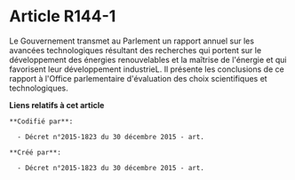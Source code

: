 # Article R144-1

Le Gouvernement transmet au Parlement un rapport annuel sur les avancées technologiques résultant des recherches qui portent
sur le développement des énergies renouvelables et la maîtrise de l'énergie et qui favorisent leur développement industrieL.
Il présente les conclusions de ce rapport à l'Office parlementaire d'évaluation des choix scientifiques et technologiques.

**Liens relatifs à cet article**

	**Codifié par**:

	  - Décret n°2015-1823 du 30 décembre 2015 - art.

	**Créé par**:

	  - Décret n°2015-1823 du 30 décembre 2015 - art.
